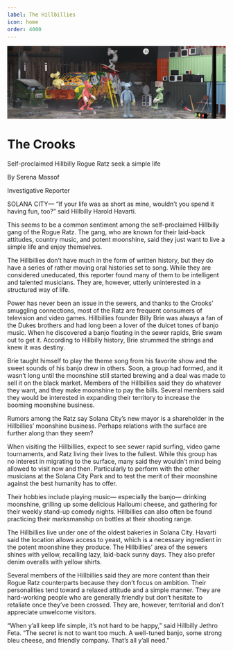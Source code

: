 ```yaml
---
label: The Hillbillies
icon: home
order: 4000
---
```


![](../static/banner2.png)

# The Crooks

Self-proclaimed Hillbilly Rogue Ratz seek a simple life

By Serena Massof

Investigative Reporter

SOLANA CITY— “If your life was as short as mine, wouldn’t you spend it having fun, too?” said Hillbilly Harold Havarti. 

This seems to be a common sentiment among the self-proclaimed Hillbilly gang of the Rogue Ratz. The gang, who are known for their laid-back attitudes, country music, and potent moonshine, said they just want to live a simple life and enjoy themselves. 

The Hillbillies don’t have much in the form of written history, but they do have a series of rather moving oral histories set to song. While they are considered uneducated, this reporter found many of them to be intelligent and talented musicians. They are, however, utterly uninterested in a structured way of life. 

Power has never been an issue in the sewers, and thanks to the Crooks’ smuggling connections, most of the Ratz are frequent consumers of television and video games. Hillbillies founder Billy Brie was always a fan of the Dukes brothers and had long been a lover of the dulcet tones of banjo music. When he discovered a banjo floating in the sewer rapids, Brie swam out to get it. According to Hillbilly history, Brie strummed the strings and knew it was destiny.

Brie taught himself to play the theme song from his favorite show and the sweet sounds of his banjo drew in others. Soon, a group had formed, and it wasn’t long until the moonshine still started brewing and a deal was made to sell it on the black market. Members of the Hillbillies said they do whatever they want, and they make moonshine to pay the bills. Several members said they would be interested in expanding their territory to increase the booming moonshine business. 

Rumors among the Ratz say Solana City’s new mayor is a shareholder in the Hillbillies’ moonshine business. Perhaps relations with the surface are further along than they seem?

When visiting the Hillbillies, expect to see sewer rapid surfing, video game tournaments, and Ratz living their lives to the fullest. While this group has no interest in migrating to the surface, many said they wouldn’t mind being allowed to visit now and then. Particularly to perform with the other musicians at the Solana City Park and to test the merit of their moonshine against the best humanity has to offer. 

Their hobbies include playing music— especially the banjo— drinking moonshine, grilling up some delicious Halloumi cheese, and gathering for their weekly stand-up comedy nights. Hillbillies can also often be found practicing their marksmanship on bottles at their shooting range. 

The Hillbillies live under one of the oldest bakeries in Solana City. Havarti said the location allows access to yeast, which is a necessary ingredient in the potent moonshine they produce. The Hillbillies’ area of the sewers shines with yellow, recalling lazy, laid-back sunny days. They also prefer denim overalls with yellow shirts. 

Several members of the Hillbillies said they are more content than their Rogue Ratz counterparts because they don’t focus on ambition. Their personalities tend toward a relaxed attitude and a simple manner. They are hard-working people who are generally friendly but don’t hesitate to retaliate once they’ve been crossed. They are, however, territorial and don’t appreciate unwelcome visitors.  

“When y’all keep life simple, it’s not hard to be happy,” said Hillbilly Jethro Feta. “The secret is not to want too much. A well-tuned banjo, some strong bleu cheese, and friendly company. That’s all y’all need.”


